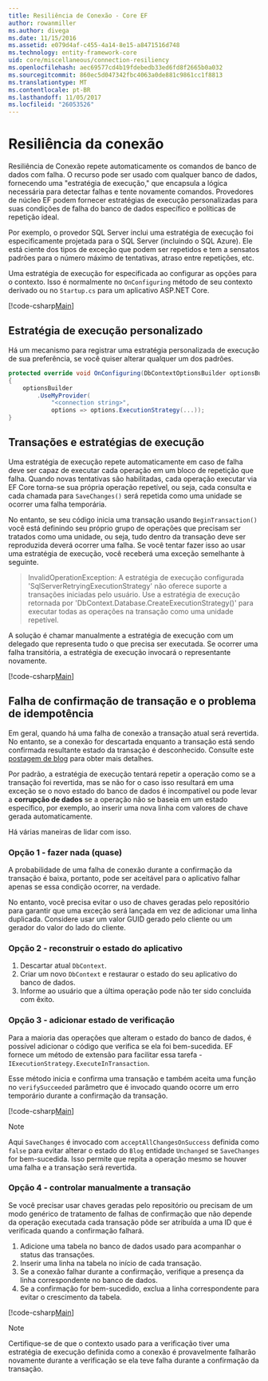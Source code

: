 ```yaml
---
title: Resiliência de Conexão - Core EF
author: rowanmiller
ms.author: divega
ms.date: 11/15/2016
ms.assetid: e079d4af-c455-4a14-8e15-a8471516d748
ms.technology: entity-framework-core
uid: core/miscellaneous/connection-resiliency
ms.openlocfilehash: aec69577cd4b19fdebedb33ed6fd8f2665b0a032
ms.sourcegitcommit: 860ec5d047342fbc4063a0de881c9861cc1f8813
ms.translationtype: MT
ms.contentlocale: pt-BR
ms.lasthandoff: 11/05/2017
ms.locfileid: "26053526"
---
```

# <a name="connection-resiliency"></a>Resiliência da conexão

Resiliência de Conexão repete automaticamente os comandos de banco de dados com falha. O recurso pode ser usado com qualquer banco de dados, fornecendo uma "estratégia de execução," que encapsula a lógica necessária para detectar falhas e tente novamente comandos. Provedores de núcleo EF podem fornecer estratégias de execução personalizadas para suas condições de falha do banco de dados específico e políticas de repetição ideal.

Por exemplo, o provedor SQL Server inclui uma estratégia de execução foi especificamente projetada para o SQL Server (incluindo o SQL Azure). Ele está ciente dos tipos de exceção que podem ser repetidos e tem a sensatos padrões para o número máximo de tentativas, atraso entre repetições, etc.

Uma estratégia de execução for especificada ao configurar as opções para o contexto. Isso é normalmente no `OnConfiguring` método de seu contexto derivado ou no `Startup.cs` para um aplicativo ASP.NET Core.

[!code-csharp[Main](../../../samples/core/Miscellaneous/ConnectionResiliency/Program.cs#OnConfiguring)]

## <a name="custom-execution-strategy"></a>Estratégia de execução personalizado

Há um mecanismo para registrar uma estratégia personalizada de execução de sua preferência, se você quiser alterar qualquer um dos padrões.

``` csharp
protected override void OnConfiguring(DbContextOptionsBuilder optionsBuilder)
{
    optionsBuilder
        .UseMyProvider(
            "<connection string>",
            options => options.ExecutionStrategy(...));
}
```

## <a name="execution-strategies-and-transactions"></a>Transações e estratégias de execução

Uma estratégia de execução repete automaticamente em caso de falha deve ser capaz de executar cada operação em um bloco de repetição que falha. Quando novas tentativas são habilitadas, cada operação executar via EF Core torna-se sua própria operação repetível, ou seja, cada consulta e cada chamada para `SaveChanges()` será repetida como uma unidade se ocorrer uma falha temporária.

No entanto, se seu código inicia uma transação usando `BeginTransaction()` você está definindo seu próprio grupo de operações que precisam ser tratados como uma unidade, ou seja, tudo dentro da transação deve ser reproduzida deverá ocorrer uma falha. Se você tentar fazer isso ao usar uma estratégia de execução, você receberá uma exceção semelhante à seguinte.

> InvalidOperationException: A estratégia de execução configurada 'SqlServerRetryingExecutionStrategy' não oferece suporte a transações iniciadas pelo usuário. Use a estratégia de execução retornada por 'DbContext.Database.CreateExecutionStrategy()' para executar todas as operações na transação como uma unidade repetível.

A solução é chamar manualmente a estratégia de execução com um delegado que representa tudo o que precisa ser executada. Se ocorrer uma falha transitória, a estratégia de execução invocará o representante novamente.

[!code-csharp[Main](../../../samples/core/Miscellaneous/ConnectionResiliency/Program.cs#ManualTransaction)]

## <a name="transaction-commit-failure-and-the-idempotency-issue"></a>Falha de confirmação de transação e o problema de idempotência

Em geral, quando há uma falha de conexão a transação atual será revertida. No entanto, se a conexão for descartada enquanto a transação está sendo confirmada resultante estado da transação é desconhecido. Consulte este [postagem de blog](http://blogs.msdn.com/b/adonet/archive/2013/03/11/sql-database-connectivity-and-the-idempotency-issue.aspx) para obter mais detalhes.

Por padrão, a estratégia de execução tentará repetir a operação como se a transação foi revertida, mas se não for o caso isso resultará em uma exceção se o novo estado do banco de dados é incompatível ou pode levar a **corrupção de dados** se a operação não se baseia em um estado específico, por exemplo, ao inserir uma nova linha com valores de chave gerada automaticamente.

Há várias maneiras de lidar com isso.

### <a name="option-1---do-almost-nothing"></a>Opção 1 - fazer nada (quase)

A probabilidade de uma falha de conexão durante a confirmação da transação é baixa, portanto, pode ser aceitável para o aplicativo falhar apenas se essa condição ocorrer, na verdade.

No entanto, você precisa evitar o uso de chaves geradas pelo repositório para garantir que uma exceção será lançada em vez de adicionar uma linha duplicada. Considere usar um valor GUID gerado pelo cliente ou um gerador do valor do lado do cliente.

### <a name="option-2---rebuild-application-state"></a>Opção 2 - reconstruir o estado do aplicativo

1. Descartar atual `DbContext`.
2. Criar um novo `DbContext` e restaurar o estado do seu aplicativo do banco de dados.
3. Informe ao usuário que a última operação pode não ter sido concluída com êxito.

### <a name="option-3---add-state-verification"></a>Opção 3 - adicionar estado de verificação

Para a maioria das operações que alteram o estado do banco de dados, é possível adicionar o código que verifica se ela foi bem-sucedida. EF fornece um método de extensão para facilitar essa tarefa - `IExecutionStrategy.ExecuteInTransaction`.

Esse método inicia e confirma uma transação e também aceita uma função no `verifySucceeded` parâmetro que é invocado quando ocorre um erro temporário durante a confirmação da transação.

[!code-csharp[Main](../../../samples/core/Miscellaneous/ConnectionResiliency/Program.cs#Verification)]

> [!NOTE]
> Aqui `SaveChanges` é invocado com `acceptAllChangesOnSuccess` definida como `false` para evitar alterar o estado do `Blog` entidade `Unchanged` se `SaveChanges` for bem-sucedida. Isso permite que repita a operação mesmo se houver uma falha e a transação será revertida.

### <a name="option-4---manually-track-the-transaction"></a>Opção 4 - controlar manualmente a transação

Se você precisar usar chaves geradas pelo repositório ou precisam de um modo genérico de tratamento de falhas de confirmação que não depende da operação executada cada transação pôde ser atribuída a uma ID que é verificada quando a confirmação falhará.

1. Adicione uma tabela no banco de dados usado para acompanhar o status das transações.
2. Inserir uma linha na tabela no início de cada transação.
3. Se a conexão falhar durante a confirmação, verifique a presença da linha correspondente no banco de dados.
4. Se a confirmação for bem-sucedido, exclua a linha correspondente para evitar o crescimento da tabela.

[!code-csharp[Main](../../../samples/core/Miscellaneous/ConnectionResiliency/Program.cs#Tracking)]

> [!NOTE]
> Certifique-se de que o contexto usado para a verificação tiver uma estratégia de execução definida como a conexão é provavelmente falharão novamente durante a verificação se ela teve falha durante a confirmação da transação.
